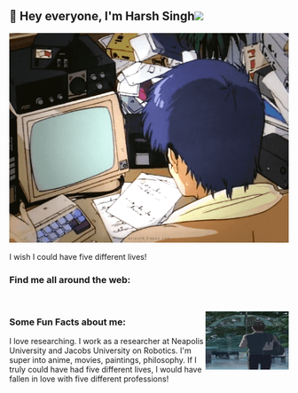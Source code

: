 ## 👋 Hey everyone, I'm Harsh Singh<img src="https://github.githubassets.com/images/mona-whisper.gif" height="24" />

![Alt text](.gif/gif.webp)

I wish I could have five different lives!

<!-- ![2021-08-10 20-43-14 2021-08-10 20_45_32](https://user-images.githubusercontent.com/36594527/131284497-24a6db5f-d86d-4548-81cc-fa6aa186892c.gif) -->

### Find me all around the web:

<p align="left">
<a href="https://twitter.com/HarshSi62750550" target="blank"><img align="center" src="https://github.com/mishmanners/MishManners/blob/master/socials/twitter%20(2).png" title = "Twitter" alt="" height="30" /></a>
<a href="https://www.linkedin.com/in/harsh595/" target="blank"><img align="center" src="https://github.com/mishmanners/MishManners/blob/master/socials/transparent-Linkedin-logo-icon.png" alt="" height="30" /></a>
<a href="https://www.instagram.com/oftharsh/" target="blank"><img align="center" src="https://github.com/mishmanners/MishManners/blob/master/socials/instagram.png" alt="" height="30" /></a>

</p>

<img align="right" width="150" height="105" SRC=".gif/raining-alone.gif"></a>
### Some Fun Facts about me:
I love researching. I work as a researcher at Neapolis University and Jacobs University on Robotics. I'm super into anime, movies, paintings, philosophy. If I truly could have had five different lives, I would have fallen in love with five different professions!

